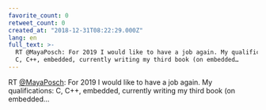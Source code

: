 ```yaml
---
favorite_count: 0
retweet_count: 0
created_at: "2018-12-31T08:22:29.000Z"
lang: en
full_text: >-
  RT @MayaPosch: For 2019 I would like to have a job again. My qualifications:
  C, C++, embedded, currently writing my third book (on embedded…
---
```


RT [@MayaPosch](https://twitter.com/MayaPosch): For 2019 I would like to have a
job again. My qualifications: C, C++, embedded, currently writing my third book
(on embedded…
